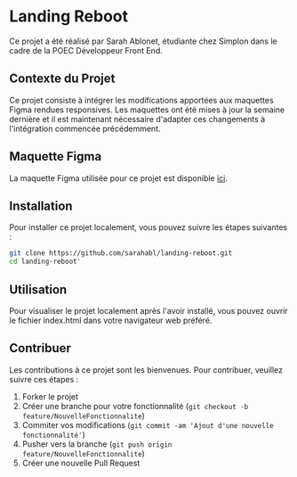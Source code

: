 # Landing Reboot

Ce projet a été réalisé par Sarah Ablonet, étudiante chez Simplon dans le cadre de la POEC Développeur Front End.

## Contexte du Projet

Ce projet consiste à intégrer les modifications apportées aux maquettes Figma rendues responsives. Les maquettes ont été mises à jour la semaine dernière et il est maintenant nécessaire d'adapter ces changements à l'intégration commencée précédemment.

## Maquette Figma

La maquette Figma utilisée pour ce projet est disponible [ici](https://www.figma.com/design/h1Kv5dL0aJR5JgQYaj6RVT/Landing-R%C3%A9parer'tou---Sarah-Ablonet?node-id=52-294).

## Installation

Pour installer ce projet localement, vous pouvez suivre les étapes suivantes :

```bash
git clone https://github.com/sarahabl/landing-reboot.git
cd landing-reboot'
```

## Utilisation

Pour visualiser le projet localement après l'avoir installé, vous pouvez ouvrir le fichier index.html dans votre navigateur web préféré.

## Contribuer

Les contributions à ce projet sont les bienvenues. Pour contribuer, veuillez suivre ces étapes :

1. Forker le projet
2. Créer une branche pour votre fonctionnalité (`git checkout -b feature/NouvelleFonctionnalite`)
3. Commiter vos modifications (`git commit -am 'Ajout d'une nouvelle fonctionnalité'`)
4. Pusher vers la branche (`git push origin feature/NouvelleFonctionnalite`)
5. Créer une nouvelle Pull Request


